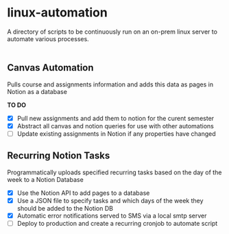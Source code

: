 # linux-automation
A directory of scripts to be continuously run on an on-prem linux server to automate various processes.
</br>
</br>
## Canvas Automation
Pulls course and assignments information and adds this data as pages in Notion as a database

**TO DO**
- [x] Pull new assignments and add them to notion for the curent semester
- [x] Abstract all canvas and notion queries for use with other automations
- [ ] Update existing assignments in Notion if any properties have changed

## Recurring Notion Tasks
Programmatically uploads specified recurring tasks based on the day of the week to a Notion Database

- [x] Use the Notion API to add pages to a database
- [x] Use a JSON file to specify tasks and which days of the week they should be added to the Notion DB
- [x] Automatic error notifications served to SMS via a local smtp server
- [ ] Deploy to production and create a recurring cronjob to automate script
